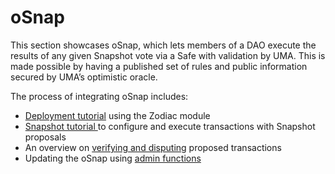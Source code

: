 # oSnap

This section showcases oSnap, which lets members of a DAO execute the results of any given Snapshot vote via a Safe with validation by UMA. This is made possible by having a published set of rules and public information secured by UMA’s optimistic oracle.

The process of integrating oSnap includes:

* [Deployment tutorial](osnap-deployment-tutorial.md) using the Zodiac module
* [Snapshot tutorial ](snapshot-tutorial.md)to configure and execute transactions with Snapshot proposals
* An overview on [verifying and disputing](osnap-proposal-verification.md) proposed transactions
* Updating the oSnap using [admin functions](osnap-module-admin-functions.md)
